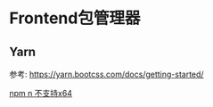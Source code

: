 # Frontend包管理器

## Yarn

参考:
https://yarn.bootcss.com/docs/getting-started/

[npm n 不支持x64](https://github.com/tj/n/issues/491)